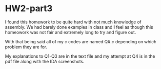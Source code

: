 # HW2-part3

I found this homework to be quite hard with not much knowledge of assembly. We had barely done examples in class and I feel as though
this homeowork was not fair and extremely long to try and figure out.

With that being said all of my c codes are named Q#.c depending on which problem they are for.

My explanations to Q1-Q3 are in the text file and my attempt at Q4 is in the pdf file along with the IDA screenshots.
